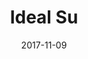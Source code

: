 ---
title: 'Ideal Su'
description: <p>We have queried the question "How should be the ideal water". Our motto was "Your ideal water". During the development, we have specified the target audience in terms of their social status. These statues were defined as B1, B2, C1, C2 which correspond to interest and interact rates of digital sources. After that, we follow a story-based model to establish emotional ties with customers and the brand. The "ideal" story starts with rain on the top of Toros mountain, it flows down to the ground. It is filtered after 15 years-long journey. It gains its minerals and pH to achieves the "ideal" that is aimed by nature. You can see the story starts with only a drop in an animated way.</p>
address: idealsu.com.tr
url: http://idealsu.com.tr
date: 2017-11-09
image: /images/projects/idealsu.jpg
attachmentName : 'Case Study'
attachmentUrl : '/images/case/idealsu.jpg'
---